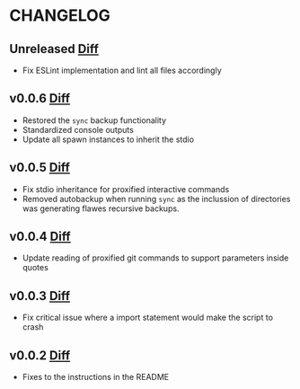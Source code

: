 # CHANGELOG

## Unreleased [Diff](https://github.com/mmellado/dotfiles-sync/compare/v0.0.6...master)

* Fix ESLint implementation and lint all files accordingly

## v0.0.6 [Diff](https://github.com/mmellado/dotfiles-sync/compare/v0.0.5...v0.0.6)

* Restored the `sync` backup functionality
* Standardized console outputs
* Update all spawn instances to inherit the stdio

## v0.0.5 [Diff](https://github.com/mmellado/dotfiles-sync/compare/v0.0.4...v0.0.5)

* Fix stdio inheritance for proxified interactive commands
* Removed autobackup when running `sync` as the inclussion of directories was generating flawes recursive backups.

## v0.0.4 [Diff](https://github.com/mmellado/dotfiles-sync/compare/v0.0.3...v0.0.4)

* Update reading of proxified git commands to support parameters inside quotes

## v0.0.3 [Diff](https://github.com/mmellado/dotfiles-sync/compare/v0.0.2...v0.0.3)

* Fix critical issue where a import statement would make the script to crash

## v0.0.2 [Diff](https://github.com/mmellado/dotfiles-sync/compare/v0.0.1...v0.0.2)

* Fixes to the instructions in the README
